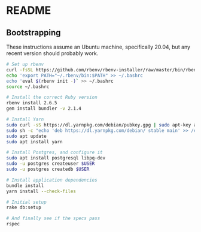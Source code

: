 # README

## Bootstrapping

These instructions assume an Ubuntu machine, specifically 20.04, but any recent
version should probably work.

```bash
# Set up rbenv
curl -fsSL https://github.com/rbenv/rbenv-installer/raw/master/bin/rbenv-installer | bash
echo 'export PATH="~/.rbenv/bin:$PATH" >> ~/.bashrc
echo 'eval $(rbenv init -)` >> ~/.bashrc
source ~/.bashrc

# Install the correct Ruby version
rbenv install 2.6.5
gem install bundler -v 2.1.4

# Install Yarn
sudo curl -sS https://dl.yarnpkg.com/debian/pubkey.gpg | sudo apt-key add -
sudo sh -c "echo 'deb https://dl.yarnpkg.com/debian/ stable main' >> /etc/apt/sources.list"
sudo apt update
sudo apt install yarn

# Install Postgres, and configure it
sudo apt install postgresql libpq-dev
sudo -u postgres createuser $USER
sudo -u postgres createdb $USER

# Install application dependencies
bundle install
yarn install --check-files

# Initial setup
rake db:setup

# And finally see if the specs pass
rspec
```